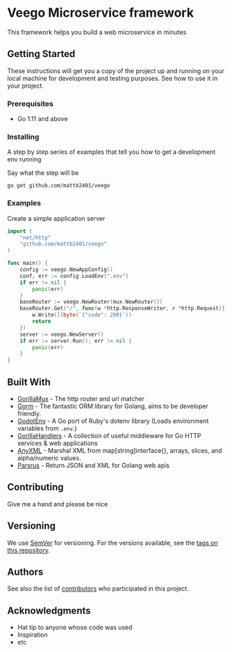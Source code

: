 # **Veego** Microservice framework

 This framework helps you build a web microservice in minutes

## Getting Started

These instructions will get you a copy of the project up and running on your local machine for development and testing purposes. See how to use it in your project.

### Prerequisites

* Go 1.11 and above 


### Installing

A step by step series of examples that tell you how to get a development env running

Say what the step will be

```
go get github.com/mattb2401/veego
```

### Examples

Create a simple application server 
```Go
import (
    "net/http"
    "github.com/mattb2401/veego"
)

func main() {
    config := veego.NewAppConfig()
	conf, err := config.LoadEnv(".env")
	if err != nil {
		panic(err)
	}
	baseRouter := veego.NewRouter(mux.NewRouter())
	baseRouter.Get("/", func(w *http.ResponseWriter, r *http.Request){
        w.Write([]byte(`{"code": 200}`))
        return
    })
    server := veego.NewServer()
    if err := server.Run(); err != nil {
        panic(err)
    }
}
```
## Built With

* [GorillaMux](https://www.gorillatoolkit.org/pkg/mux) - The http router and url matcher
* [Gorm](https://gorm.io/) - The fantastic ORM library for Golang, aims to be developer friendly.
* [GodotEnv](https://github.com/joho/godotenv) - A Go port of Ruby's dotenv library (Loads environment variables from `.env`.) 
* [GorillaHandlers](https://github.com/gorilla/handlers) - A collection of useful middleware for Go HTTP services & web applications
* [AnyXML](https://github.com/clbanning/anyxml) - Marshal XML from map[string]interface{}, arrays, slices, and alpha/numeric values.
* [Parsrus](https://github.com/mattb2401/parsrus) - Return JSON and XML for Golang web apis

## Contributing

Give me a hand and please be nice

## Versioning

We use [SemVer](http://semver.org/) for versioning. For the versions available, see the [tags on this repository](https://github.com/mattb2401/veego/tags). 

## Authors

See also the list of [contributors](https://github.com/mattb2401/veego/contributors) who participated in this project.


## Acknowledgments

* Hat tip to anyone whose code was used
* Inspiration
* etc